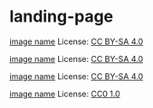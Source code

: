 # landing-page

<!-- image 1 -->
<!-- creativecommons -->
[image name](https://live.staticflickr.com/3848/14442769832_67a5ffdb67_b.jpg)
License: [CC BY-SA 4.0](https://creativecommons.org/licenses/by-sa/4.0/)
 
<!-- image 2 -->
<!-- creativecommons -->
[image name](https://pix4free.org/assets/library/2021-01-19/originals/scholarship.jpg)
License: [CC BY-SA 4.0](https://creativecommons.org/licenses/by-sa/4.0/)

<!-- image 3 -->
<!-- creativecommons -->
[image name](https://encrypted-tbn0.gstatic.com/images?q=tbn:ANd9GcQnvao-FCdcwPrk8lrjG3SR1709zi2KBwUwLw&s)
License: [CC BY-SA 4.0](https://creativecommons.org/licenses/by-sa/4.0/)


<!-- image 4 -->
<!-- creativecommons -->
[image name](https://openclipart.org/download/344537/grabopportunity1913.svg)
License: [ CC0 1.0](https://creativecommons.org/publicdomain/zero/1.0/)
